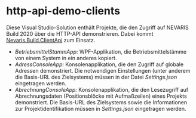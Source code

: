# http-api-demo-clients

Diese Visual Studio-Solution enthält Projekte, die den Zugriff auf NEVARIS Build 2020 über die HTTP-API demonstrieren. Dabei kommt  [Nevaris.Build.ClientApi](https://github.com/NEVARISBausoftwareGmbH/http-api-client-libs) zum Einsatz.

* *BetriebsmittelStammApp:* WPF-Applikation, die Betriebsmittelstämme von einem System in ein anderes kopiert.
* *AdressConsoleApp:* Konsolenapplikation, die den Zugriff auf globale Adressen demonstriert. Die notwendigen Einstellungen (unter anderem die Basis-URL des Zielsystems) müssen in der Datei _Settings.json_ eingetragen werden.
* *AbrechnungConsoleApp:* Konsolenapplikation, die den Lesezugriff auf Abrechnungsdaten (Positionsblöcke mit Aufmaßzeilen) eines Projekts demonstriert. Die Basis-URL des Zielsystems sowie die Informationen zur Projektidentifikation müssen in _Settings.json_ eingetragen werden.
